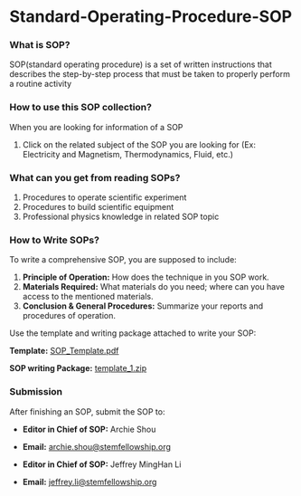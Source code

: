 # Standard-Operating-Procedure-SOP
### What is SOP?
  SOP(standard operating procedure) is a set of written instructions that describes the step-by-step process that must be taken to properly perform a routine activity
### How to use this SOP collection?
  When you are looking for information of a SOP
  1. Click on the related subject of the SOP you are looking for (Ex: Electricity and Magnetism, Thermodynamics, Fluid, etc.)
### What can you get from reading SOPs?
  1. Procedures to operate scientific experiment
  2. Procedures to build scientific equipment
  3. Professional physics knowledge in related SOP topic
### How to Write SOPs?
  To write a comprehensive SOP, you are supposed to include:
1. **Principle of Operation:** How does the technique in you SOP work.
2. **Materials Required:** What materials do you need; where can you have access to the mentioned materials.
3. **Conclusion & General Procedures:** Summarize your reports and procedures of operation.

Use the template and writing package attached to write your SOP:

  **Template:** [SOP_Template.pdf](https://github.com/CAYPTSOP/Standard-Operating-Procedure-SOP-/files/9610228/SOP_Template.pdf)

  **SOP writing Package:** [template_1.zip](https://github.com/CAYPTSOP/Standard-Operating-Procedure-SOP-/files/9610240/template_1.zip)
 
 ### Submission
After finishing an SOP, submit the SOP to:

* **Editor in Chief of SOP:** Archie Shou

* **Email:** archie.shou@stemfellowship.org

* **Editor in Chief of SOP:** Jeffrey MingHan Li

* **Email:** jeffrey.li@stemfellowship.org


 
